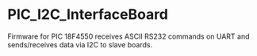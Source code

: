 # PIC_I2C_InterfaceBoard
Firmware for PIC 18F4550 receives ASCII RS232 commands on UART and sends/receives data via I2C to slave boards.
